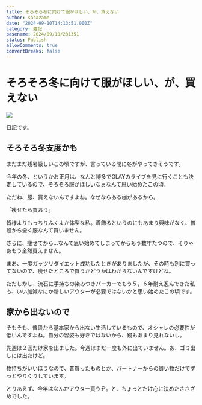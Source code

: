 ```yaml
---
title: そろそろ冬に向けて服がほしい、が、買えない
author: sasazame
date: "2024-09-10T14:13:51.000Z"
category: 雑記
basename: 2024/09/10/231351
status: Publish
allowComments: true
convertBreaks: false
---
```

# そろそろ冬に向けて服がほしい、が、買えない

![](https://cdn-ak.f.st-hatena.com/images/fotolife/s/sasazame/20230908/20230908202155.png)

日記です。

<!-- Extended Body -->

## そろそろ冬支度かも

まだまだ残暑厳しいこの頃ですが、言っている間に冬がやってきそうです。

今年の冬、というかお正月は、なんと博多でGLAYのライブを見に行くことも決定しているので、そろそろ服がほしいなぁなんて思い始めたこの頃。

ただね、服、買えないんですよね。なぜならある枷があるから。

「痩せたら買おう」

皆様よりもっちりふくよか体型な私。着飾るというのにもあまり興味がなく、普段から全く服なんて買いません。

さらに、痩せてから…なんて思い始めてしまってからもう数年たつので、そりゃあもう全然買えません。

まあ、一度ガッツリダイエット成功したときがありましたが、その時も別に買ってないので、痩せたところで買うかどうかはわからないんですけどね。

ただしかし、流石に手持ちの染みつきパーカーでもう５，６年耐え忍んできた私も、いい加減なにか新しいアウターが必要ではないかと思い始めたこの頃です。

## 家から出ないので

そもそも、普段から基本家から出ない生活しているもので、オシャレの必要性が低いんですよね。自分の容姿も好きではないから、鏡もあまり見れないし。

先週は２回だけ家を出ました。今週はまだ一度も外に出ていません。あ、ゴミ出しには出たけど。

物持ちがいいほうなので、昔買ったものとか、パートナーからの貰い物だけでずっとやりくりしています。

とりあえず、今年はなんかアウター買うぞ。と、ちょっとだけ心に決めたささざめでした。
